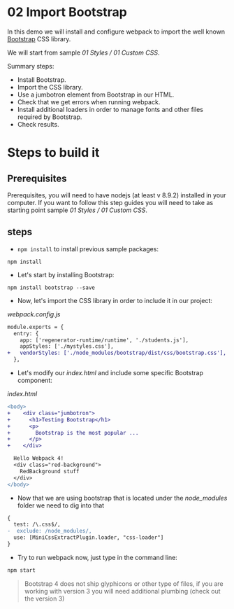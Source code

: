 # 02 Import Bootstrap

In this demo we will install and configure webpack to import the well known
[Bootstrap](https://getbootstrap.com/) CSS library.

We will start from sample _01 Styles / 01 Custom CSS_.

Summary steps:
 - Install Bootstrap.
 - Import the CSS library.
 - Use a jumbotron element from Bootstrap in our HTML.
 - Check that we get errors when running webpack.
 - Install additional loaders in order to manage fonts and other
 files required by Bootstrap.
 - Check results.

 # Steps to build it

## Prerequisites

Prerequisites, you will need to have nodejs (at least v 8.9.2) installed in your computer. If you want to follow this step guides you will need to take as starting point sample _01 Styles / 01 Custom CSS_.

## steps

- `npm install` to install previous sample packages:

```
npm install
```

- Let's start by installing Bootstrap:

```
npm install bootstrap --save
```

- Now, let's import the CSS library in order to include it in our project:

_webpack.config.js_

```diff
module.exports = {
  entry: {
    app: ['regenerator-runtime/runtime', './students.js'],
    appStyles: ['./mystyles.css'],
+   vendorStyles: ['./node_modules/bootstrap/dist/css/bootstrap.css'],
  },
``` 

- Let's modify our *index.html* and include some specific Bootstrap component:

_index.html_

```diff
<body>
+    <div class="jumbotron">
+      <h1>Testing Bootstrap</h1>
+      <p>
+        Bootstrap is the most popular ...
+      </p>
+    </div>

  Hello Webpack 4!
  <div class="red-background">
    RedBackground stuff
  </div>
</body>
```

- Now that we are using bootstrap that is located
under the _node_modules_ folder we need to 
dig into that

```diff
{
  test: /\.css$/,
-  exclude: /node_modules/,
  use: [MiniCssExtractPlugin.loader, "css-loader"]
}
```` 

- Try to run webpack now, just type in the command line:

```bash
npm start
```

> Bootstrap 4 does not ship glyphicons or other type of files, if you are working 
with version 3 you will need additional plumbing (check out the version 3)
